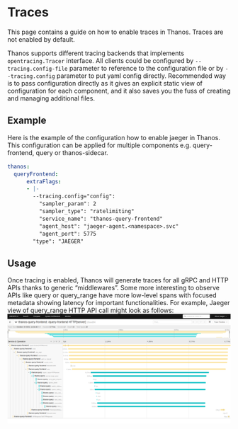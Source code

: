 # Traces

This page contains a guide on how to enable traces in Thanos. Traces are not enabled by default.

Thanos supports different tracing backends that implements `opentracing.Tracer` interface.
All clients could be configured by `--tracing.config-file` parameter to reference to the configuration file or by `--tracing.config`
parameter to put yaml config directly. Recommended way is to pass configuration directly as it gives an explicit static view of
configuration for each component, and it also saves you the fuss of creating and managing additional files.

## Example

Here is the example of the configuration how to enable jaeger in Thanos. This configuration can be applied for multiple components e.g. query-frontend, query or thanos-sidecar.

```yaml
thanos:
  queryFrontend:
      extraFlags:
      - |-
        --tracing.config="config":
          "sampler_param": 2
          "sampler_type": "ratelimiting"
          "service_name": "thanos-query-frontend"
          "agent_host": "jaeger-agent.<namespace>.svc"
          "agent_port": 5775
        "type": "JAEGER"
```

## Usage

Once tracing is enabled, Thanos will generate traces for all gRPC and HTTP APIs thanks to generic “middlewares”.
Some more interesting to observe APIs like query or query_range have more low-level spans with focused metadata showing
latency for important functionalities. For example, Jaeger view of  query_range HTTP API call might look as follows:
![Jaeger-example](./images/jaeger.png)
